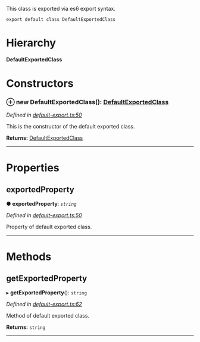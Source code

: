 

This class is exported via es6 export syntax.

    export default class DefaultExportedClass

# Hierarchy

**DefaultExportedClass**

# Constructors

<a id="constructor"></a>

### ⊕ **new DefaultExportedClass**(): [DefaultExportedClass](_default_export_.defaultexportedclass.md)

*Defined in [default-export.ts:50](https://github.com/tgreyjs/typedoc-plugin-markdown/blob/master/test/src/default-export.ts#L50)*

This is the constructor of the default exported class.

**Returns:** [DefaultExportedClass](_default_export_.defaultexportedclass.md)

---

# Properties

<a id="exportedproperty"></a>

##  exportedProperty

**●  exportedProperty**:  *`string`* 

*Defined in [default-export.ts:50](https://github.com/tgreyjs/typedoc-plugin-markdown/blob/master/test/src/default-export.ts#L50)*

Property of default exported class.

___

# Methods

<a id="getexportedproperty"></a>

##  getExportedProperty

▸ **getExportedProperty**(): `string`

*Defined in [default-export.ts:62](https://github.com/tgreyjs/typedoc-plugin-markdown/blob/master/test/src/default-export.ts#L62)*

Method of default exported class.

**Returns:** `string`

___


